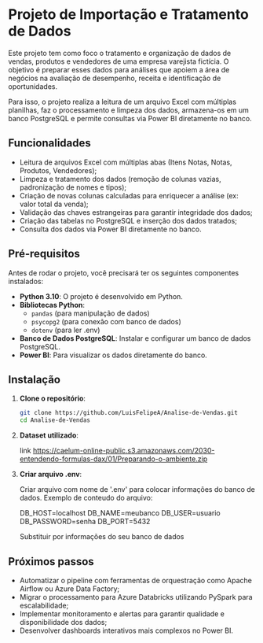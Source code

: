# Projeto de Importação e Tratamento de Dados

Este projeto tem como foco o tratamento e organização de dados de vendas, produtos e vendedores de uma empresa varejista fictícia.
O objetivo é preparar esses dados para análises que apoiem a área de negócios na avaliação de desempenho, receita e identificação de oportunidades.

Para isso, o projeto realiza a leitura de um arquivo Excel com múltiplas planilhas, faz o processamento e limpeza dos dados, armazena-os em um banco PostgreSQL e permite consultas via Power BI diretamente no banco.

## Funcionalidades

- Leitura de arquivos Excel com múltiplas abas (Itens Notas, Notas, Produtos, Vendedores);
- Limpeza e tratamento dos dados (remoção de colunas vazias, padronização de nomes e tipos);
- Criação de novas colunas calculadas para enriquecer a análise (ex: valor total da venda);
- Validação das chaves estrangeiras para garantir integridade dos dados;
- Criação das tabelas no PostgreSQL e inserção dos dados tratados;
- Consulta dos dados via Power BI diretamente no banco.


## Pré-requisitos

Antes de rodar o projeto, você precisará ter os seguintes componentes instalados:

- **Python 3.10**: O projeto é desenvolvido em Python.
- **Bibliotecas Python**:
  - `pandas` (para manipulação de dados)
  - `psycopg2` (para conexão com banco de dados)
  - `dotenv` (para ler .env)
- **Banco de Dados PostgreSQL**: Instalar e configurar um banco de dados PostgreSQL.
- **Power BI**: Para visualizar os dados diretamente do banco.

## Instalação

1. **Clone o repositório**:

   ```bash
   git clone https://github.com/LuisFelipeA/Analise-de-Vendas.git
   cd Analise-de-Vendas

2. **Dataset utilizado**:

   link https://caelum-online-public.s3.amazonaws.com/2030-entendendo-formulas-dax/01/Preparando-o-ambiente.zip

2. **Criar arquivo .env**:

   Criar arquivo com nome de '.env' para colocar informações do banco de dados.
   Exemplo de conteudo do arquivo:

   DB_HOST=localhost
   DB_NAME=meubanco
   DB_USER=usuario
   DB_PASSWORD=senha
   DB_PORT=5432

   Substituir por informações do seu banco de dados

## Próximos passos

- Automatizar o pipeline com ferramentas de orquestração como Apache Airflow ou Azure Data Factory;
- Migrar o processamento para Azure Databricks utilizando PySpark para escalabilidade;
- Implementar monitoramento e alertas para garantir qualidade e disponibilidade dos dados;
- Desenvolver dashboards interativos mais complexos no Power BI.
